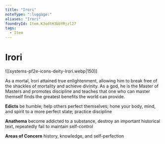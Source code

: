 ```yaml
---
title: "Irori"
noteType: ":luggage:"
aliases: "Irori"
foundryId: Item.K3odtH3bbYRjzl27
tags:
  - Item
---
```


# Irori
![[systems-pf2e-icons-deity-Irori.webp|150]]

As a mortal, Irori attained true enlightenment, allowing him to break free of the shackles of mortality and achieve divinity. As a god, he is the Master of Masters and promotes discipline and teaches that one who can master themself finds the greatest benefits the world can provide.

**Edicts** be humble; help others perfect themselves; hone your body, mind, and spirit to a more perfect state; practice discipline

**Anathema** become addicted to a substance, destroy an important historical text, repeatedly fail to maintain self-control

**Areas of Concern** history, knowledge, and self-perfection

